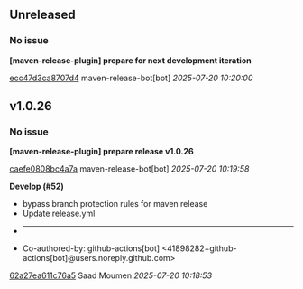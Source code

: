 ## Unreleased
### No issue

**[maven-release-plugin] prepare for next development iteration**


[ecc47d3ca8707d4](https://github.com/openfilz/document-management/commit/ecc47d3ca8707d4) maven-release-bot[bot] *2025-07-20 10:20:00*


## v1.0.26
### No issue

**[maven-release-plugin] prepare release v1.0.26**


[caefe0808bc4a7a](https://github.com/openfilz/document-management/commit/caefe0808bc4a7a) maven-release-bot[bot] *2025-07-20 10:19:58*

**Develop (#52)**

 * bypass branch protection rules for maven release
 * Update release.yml
 * ---------
 * Co-authored-by: github-actions[bot] &lt;41898282+github-actions[bot]@users.noreply.github.com&gt;

[62a27ea611c76a5](https://github.com/openfilz/document-management/commit/62a27ea611c76a5) Saad Moumen *2025-07-20 10:18:53*


